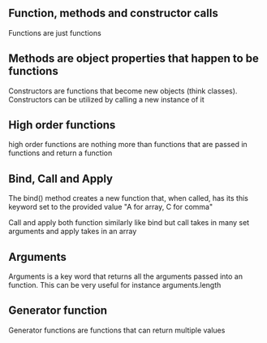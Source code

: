 ## Function, methods and constructor calls

Functions are just functions

## Methods are object properties that happen to be functions

Constructors are functions that become new objects (think classes).  Constructors can be utilized by calling a new instance of it

## High order functions

high order functions are nothing more than functions that are passed in functions and return a function

## Bind, Call and Apply

The bind() method creates a new function that, when called, has its this keyword set to the provided value
"A for array, C for comma"

Call and apply both function similarly like bind but call takes in many set arguments and apply takes in an array

## Arguments

Arguments is a key word that returns all the arguments passed into an function.  This can be very useful for instance arguments.length

## Generator function

Generator functions are functions that can return multiple values
